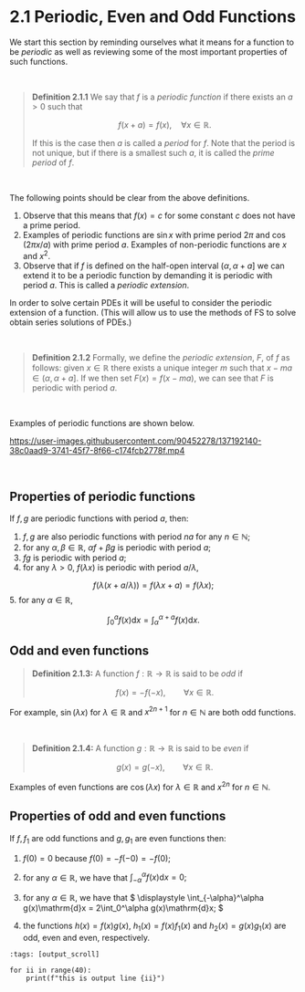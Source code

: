 # 2.1 Periodic, Even and Odd Functions

We start this section by reminding ourselves what it means for a function to be *periodic* as well as reviewing some of the most important properties of such functions.

<br>

>**Definition 2.1.1** We say that $f$ is a *periodic function* if there exists an $a>0$ such that
>
>$$
 f(x+a) = f(x), \quad \forall x \in\mathbb{R}.
$$
>
>If this is the case then $a$ is called a *period* for $f$. Note that the period is not unique, but if there is a smallest such $a$, it is called the *prime period* of $f$.

<br>

The following points should be clear from the above definitions.


1. Observe that this means that $f(x) = c$ for some constant $c$ does not have a prime period.
2. Examples of periodic functions are $\sin{x}$ with prime period $2\pi$ and $\cos(2\pi x/a)$ with 
prime period $a$. Examples of non-periodic functions are $x$ and $x^2$.
3. Observe that if $f$ is defined on the half-open interval $(\alpha, \alpha+a]$ we can extend it 
to be a periodic function by demanding it is periodic with period $a$. This is called a *periodic extension*.

In order to solve certain PDEs it will be useful to consider the periodic extension of a function. (This will allow us to use the methods of FS to solve obtain series solutions of PDEs.)

<br>

>**Definition 2.1.2**
Formally, we define the *periodic extension*, $F$, of $f$ as follows: given $x\in\mathbb{R}$ there exists a unique integer $m$ 
such that $x-ma\in(\alpha, \alpha+a]$. If we then set $F(x) = f(x-ma)$, we can see that $F$ is periodic with period $a$.

<br>

Examples of periodic functions are shown below.


https://user-images.githubusercontent.com/90452278/137192140-38c0aad9-3741-45f7-8f66-c174fcb2778f.mp4




<br>

## Properties of periodic functions
If $f, g$ are periodic functions with period $a$, then:
 1. $f, g$ are also periodic functions with period $na$ for any $n\in \mathbb{N}$;
 2. for any $\alpha, \beta \in \mathbb{R}$, $\alpha f + \beta g$ is periodic with period $a$;
 3. $fg$ is periodic with period $a$;
 4. for any $\lambda>0$, $f(\lambda x)$ is periodic with period $a/\lambda$,
 
$$
  f(\lambda(x+a/\lambda)) = f(\lambda x+a) = f(\lambda x);
$$
 5. for any $\alpha\in\mathbb{R}$,

$$
 \int_0^a f(x)\mathrm{d}x = \int_\alpha^{\alpha+a}f(x)\mathrm{d}x.
$$


## Odd and even functions

>**Definition 2.1.3:**
A function $f:\mathbb{R}\rightarrow\mathbb{R}$ is said to be *odd* if
>
>$$
 f(x) = -f(-x), \qquad \forall x\in\mathbb{R}.
$$

For example, $\sin(\lambda x)$ for $\lambda\in\mathbb{R}$ and $x^{2n+1}$ for $n\in\mathbb{N}$ are both odd functions.

<br>

>**Definition 2.1.4:**
A function $g:\mathbb{R}\rightarrow\mathbb{R}$ is said to be *even* if
>
>$$
 g(x) = g(-x), \qquad \forall x\in\mathbb{R}.
$$

Examples of even functions are $\cos(\lambda x)$ for $\lambda\in\mathbb{R}$ and $x^{2n}$ for $n\in\mathbb{N}$.


## Properties of odd and even functions

If $f, f_1$ are odd functions and $g, g_1$ are even functions then: 

 1. $f(0)=0$ because $f(0)=-f(-0)=-f(0)$;
 2. for any $\alpha\in\mathbb{R}$, we have that 
 $\displaystyle \int_{-\alpha}^\alpha f(x)\mathrm{d}x = 0;$

 3. for any $\alpha\in\mathbb{R}$, we have that
$
 \displaystyle \int_{-\alpha}^\alpha g(x)\mathrm{d}x = 2\int_0^\alpha g(x)\mathrm{d}x;
$

 4. the functions $h(x)=f(x)g(x)$, $h_1(x)=f(x)f_1(x)$ and $h_2(x)=g(x)g_1(x)$ are odd, even and even, respectively.


```{code-cell} ipython3
:tags: [output_scroll]

for ii in range(40):
    print(f"this is output line {ii}")
```
